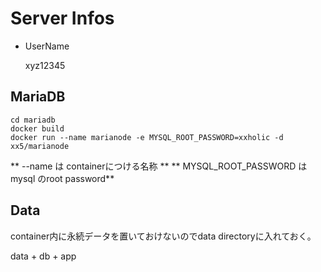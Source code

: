 # Server Infos

  * UserName
   
    xyz12345

## MariaDB

  ```
  cd mariadb
  docker build
  docker run --name marianode -e MYSQL_ROOT_PASSWORD=xxholic -d xx5/marianode
  ```

  ** --name は containerにつける名称 **
  ** MYSQL_ROOT_PASSWORD は mysql のroot password**

## Data

  container内に永続データを置いておけないのでdata directoryに入れておく。
  
  data
    + db
    + app

